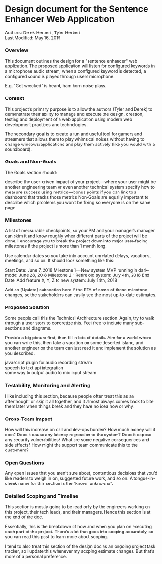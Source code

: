 # Design document for the Sentence Enhancer Web Application
Authors: Derek Herbert, Tyler Herbert  
Last Modified: May 16, 2019


### Overview
This document outlines the design for a "sentence enhancer" web application. The proposed application will listen for configured keywords in a microphone audio stream; when a configured keyword is detected, a configured sound is played through users microphone.

E.g. "Get wrecked" is heard, ham horn noise plays.

### Context
This project's primary purpose is to allow the authors (Tyler and Derek) to demonstrate their ability to manage and execute the design, creation, testing and deployment of a web application using modern web development practices and technologies. 

The secondary goal is to create a fun and useful tool for gamers and streamers that allows them to play whimsical noises without having to change windows/applications and play them actively (like you would with a soundboard).

### Goals and Non-Goals
The Goals section should:

describe the user-driven impact of your project — where your user might be another engineering team or even another technical system
specify how to measure success using metrics — bonus points if you can link to a dashboard that tracks those metrics
Non-Goals are equally important to describe which problems you won’t be fixing so everyone is on the same page.

### Milestones
A list of measurable checkpoints, so your PM and your manager’s manager can skim it and know roughly when different parts of the project will be done. I encourage you to break the project down into major user-facing milestones if the project is more than 1 month long.

Use calendar dates so you take into account unrelated delays, vacations, meetings, and so on. It should look something like this:

Start Date: June 7, 2018
Milestone 1 — New system MVP running in dark-mode: June 28, 2018
Milestone 2 - Retire old system: July 4th, 2018
End Date: Add feature X, Y, Z to new system: July 14th, 2018

Add an [Update] subsection here if the ETA of some of these milestone changes, so the stakeholders can easily see the most up-to-date estimates.

### Proposed Solution
Some people call this the Technical Architecture section. Again, try to walk through a user story to concretize this. Feel free to include many sub-sections and diagrams.

Provide a big picture first, then fill in lots of details. Aim for a world where you can write this, then take a vacation on some deserted island, and another engineer on the team can just read it and implement the solution as you described.

  javascript plugin for audio recording stream  
  speech to text api integration  
  some way to output audio to mic input stream 

### Testability, Monitoring and Alerting
I like including this section, because people often treat this as an afterthought or skip it all together, and it almost always comes back to bite them later when things break and they have no idea how or why.

### Cross-Team Impact
How will this increase on call and dev-ops burden? 
How much money will it cost? 
Does it cause any latency regression to the system? 
Does it expose any security vulnerabilities? 
What are some negative consequences and side effects? 
How might the support team communicate this to the customers?

### Open Questions
Any open issues that you aren’t sure about, contentious decisions that you’d like readers to weigh in on, suggested future work, and so on. A tongue-in-cheek name for this section is the “known unknowns”.

### Detailed Scoping and Timeline
This section is mostly going to be read only by the engineers working on this project, their tech leads, and their managers. Hence this section is at the end of the doc.

Essentially, this is the breakdown of how and when you plan on executing each part of the project. There’s a lot that goes into scoping accurately, so you can read this post to learn more about scoping.

I tend to also treat this section of the design doc as an ongoing project task tracker, so I update this whenever my scoping estimate changes. But that’s more of a personal preference.
